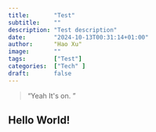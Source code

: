 ```yaml
---
title:       "Test"
subtitle:    ""
description: "Test description"
date:        "2024-10-13T00:31:14+01:00"
author:      "Hao Xu"
image:       ""
tags:        ["Test"]
categories:  ["Tech" ]
draft:       false
---
```


> “Yeah It's on. ”


## Hello World!
